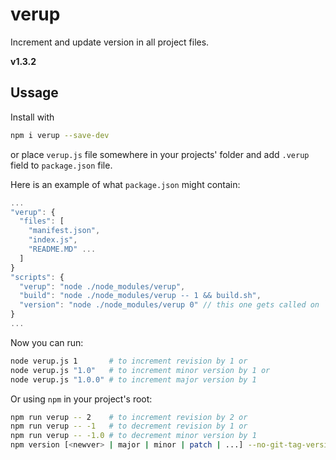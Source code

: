 # verup
Increment and update version in all project files.

**v1.3.2**

## Ussage

Install with
```bash
npm i verup --save-dev
```

or place `verup.js` file somewhere in your projects' folder
and add `.verup` field to `package.json` file.

Here is an example of what `package.json` might contain:
```js
...
"verup": {
  "files": [
    "manifest.json",
    "index.js",
    "README.MD" ...
  ]
}
"scripts": {
  "verup": "node ./node_modules/verup",
  "build": "node ./node_modules/verup -- 1 && build.sh",
  "version": "node ./node_modules/verup 0" // this one gets called on `npm version <newver>` to patch other project files
}
...
```

Now you can run:

```bash
node verup.js 1       # to increment revision by 1 or
node verup.js "1.0"   # to increment minor version by 1 or
node verup.js "1.0.0" # to increment major version by 1
```

Or using `npm` in your project's root:

```bash
npm run verup -- 2    # to increment revision by 2 or
npm run verup -- -1   # to decrement revision by 1 or
npm run verup -- -1.0 # to decrement minor version by 1
npm version [<newver> | major | minor | patch | ...] --no-git-tag-version
```
